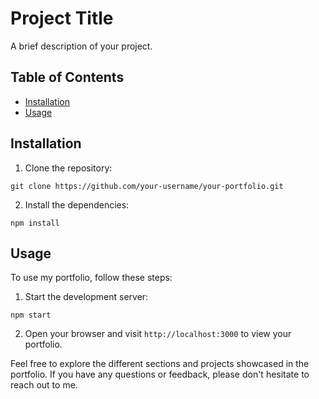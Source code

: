 # Project Title

A brief description of your project.

## Table of Contents

- [Installation](#installation)
- [Usage](#usage)

## Installation

1. Clone the repository:
  ```
  git clone https://github.com/your-username/your-portfolio.git
  ```

2. Install the dependencies:
  ```
  npm install
  ```
  
## Usage
To use my portfolio, follow these steps:

1. Start the development server:
  ```
  npm start
  ```

2. Open your browser and visit `http://localhost:3000` to view your portfolio.

Feel free to explore the different sections and projects showcased in the portfolio. If you have any questions or feedback, please don't hesitate to reach out to me.
